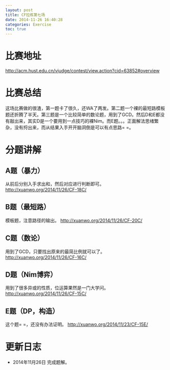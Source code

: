```yaml
---
layout: post
title: CF拉练第七场
date: 2014-11-26 16:40:28
categories: Exercise
toc: true
---
```

# 比赛地址
http://acm.hust.edu.cn/vjudge/contest/view.action?cid=63852#overview

# 比赛总结
这场比赛做的很渣，第一题卡了很久，还WA了两发。第二题一个裸的最短路模板题还折腾了半天。第三题是一个比较简单的数论题，用到了GCD。然后D和E都没有敲出来，其实D是一个要用到一点技巧的裸Nim。而E题。。。正面解法思绪繁杂，没有捋出来，而从结果入手开开脑洞倒是可以有点思路= =。

# 分题讲解

## A题（暴力）
从前后分别入手求出和，然后对应进行判断即可。
http://xuanwo.org/2014/11/26/CF-18C/

## B题（最短路）
模板题，注意路径的输出。
http://xuanwo.org/2014/11/26/CF-20C/

## C题（数论）
用到了GCD，只要找出原来的最简比例就可以了。
http://xuanwo.org/2014/11/26/CF-16C/

## D题（Nim博弈）
用到了很多异或的性质，位运算果然是一门大学问。
http://xuanwo.org/2014/11/26/CF-15C/

## E题（DP，构造）
这个题= =，还没有办法证明。
http://xuanwo.org/2014/11/23/CF-15E/


# 更新日志
- 2014年11月26日 完成题解。
